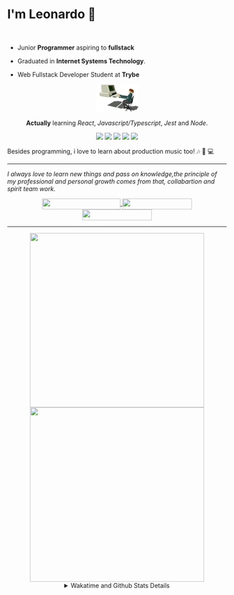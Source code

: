 # I'm Leonardo 🌈
<p align="center">
<img src="https://upload.wikimedia.org/wikipedia/en/thumb/0/05/Flag_of_Brazil.svg/1200px-Flag_of_Brazil.svg.png" width=20 height=15 / >
<img src="https://upload.wikimedia.org/wikipedia/commons/2/2b/Bandeira_do_estado_de_S%C3%A3o_Paulo.svg" width=20 height=15 / >
</p>

- Junior <b>Programmer</b> aspiring to <b>fullstack</b>

- Graduated in <b>Internet Systems Technology</b>.

- Web Fullstack Developer Student at <b>Trybe</b>

<div align="center">

<img src="./img/computer.gif" width="100px">

**Actually** learning _React_, _Javascript/Typescript_, _Jest_ and  _Node_. 

</div>
       
<p align="center">
<img src="https://badges.aleen42.com/src/react.svg">
<img src="https://badges.aleen42.com/src/javascript.svg">
<img src="https://badges.aleen42.com/src/typescript.svg">
<img src="https://badges.aleen42.com/src/jest_1.svg">
<img src="https://badges.aleen42.com/src/node.svg">
<br>
</p>

Besides programming, i love to learn about production music too! :notes: :musical_keyboard: :computer:

* * *

<i>I always love to learn new things and pass on knowledge,the principle of my professional and personal growth comes from that, collabartion and spirit team work.</i><br>

<div align="center">
       
<a href="https://www.linkedin.com/in/lcds90/">
  <img align="center" src="https://img.shields.io/static/v1?logo=linkedin&label=linkedin&message=lcds90&color=blue&style=for-the-badge" height=25 width=180/>
</a>
<a href="http://lcds.me">
  <img align="center" src="https://img.shields.io/static/v1?&label=Portflio&message=site&color=green&style=for-the-badge" height=25 width=160/>
</a>
<a href="mailto:lcds90@gmail.com">
  <img align="center" src="https://img.shields.io/static/v1?&logo=gmail&label=Send&message=Email&color=red&style=for-the-badge" height=25 width=160/>
</a>
       
</div>

* * *

<div align="center">
<a href="https://github.com/lcds90/">
  <img align="center" src="https://github-readme-stats.vercel.app/api/top-langs/?username=lcds90&langs_count=10&theme=gruvbox&layout=compact&include_all_commits=true" height="400px" width="400px"/>
</a>
<a href="https://wakatime.com/@lcds90">
  <img align="center" src="https://github-readme-stats.vercel.app/api/wakatime?username=lcds90&theme=gruvbox&layout=compact" height="400px" width="400px"/>
</a>
       
<details>
       <summary>Wakatime and Github Stats Details</summary>
       <div align="justify">
              
<!--START_SECTION:waka-->
![Profile Views](http://img.shields.io/badge/Profile%20Views-8-blue)

**🐱 My Github Data** 

> 🏆 551 Contributions in the Year 2021
 > 
> 📦 516.8 kB Used in Github's Storage 
 > 
> 💼 Opted to Hire
 > 
> 📜 40 Public Repositories 
 > 
> 🔑 37 Private Repositories  
 > 
**I'm a Night 🦉** 

```text
🌞 Morning    82 commits     ████░░░░░░░░░░░░░░░░░░░░░   15.83% 
🌆 Daytime    139 commits    ██████░░░░░░░░░░░░░░░░░░░   26.83% 
🌃 Evening    165 commits    ████████░░░░░░░░░░░░░░░░░   31.85% 
🌙 Night      132 commits    ██████░░░░░░░░░░░░░░░░░░░   25.48%

```
📅 **I'm Most Productive on Saturday** 

```text
Monday       77 commits     ███░░░░░░░░░░░░░░░░░░░░░░   14.86% 
Tuesday      71 commits     ███░░░░░░░░░░░░░░░░░░░░░░   13.71% 
Wednesday    49 commits     ██░░░░░░░░░░░░░░░░░░░░░░░   9.46% 
Thursday     39 commits     ██░░░░░░░░░░░░░░░░░░░░░░░   7.53% 
Friday       67 commits     ███░░░░░░░░░░░░░░░░░░░░░░   12.93% 
Saturday     110 commits    █████░░░░░░░░░░░░░░░░░░░░   21.24% 
Sunday       105 commits    █████░░░░░░░░░░░░░░░░░░░░   20.27%

```


📊 **This Week I Spent My Time On** 

```text
⌚︎ Time Zone: America/Sao_Paulo

💬 Programming Languages: 
TypeScript               10 hrs 55 mins      █████████░░░░░░░░░░░░░░░░   38.57% 
JavaScript               7 hrs 36 mins       ██████░░░░░░░░░░░░░░░░░░░   26.85% 
CSS                      5 hrs 40 mins       █████░░░░░░░░░░░░░░░░░░░░   20.01% 
JSX                      2 hrs 7 mins        ██░░░░░░░░░░░░░░░░░░░░░░░   7.52% 
HTML                     40 mins             ░░░░░░░░░░░░░░░░░░░░░░░░░   2.39%

🔥 Editors: 
VS Code                  28 hrs 19 mins      █████████████████████████   100.0%

🐱‍💻 Projects: 
next-portfolio           6 hrs 53 mins       ██████░░░░░░░░░░░░░░░░░░░   24.34% 
localizalabs-react-develo6 hrs 19 mins       █████░░░░░░░░░░░░░░░░░░░░   22.31% 
project-playground-functi4 hrs 3 mins        ███░░░░░░░░░░░░░░░░░░░░░░   14.33% 
project-jest             3 hrs 1 min         ██░░░░░░░░░░░░░░░░░░░░░░░   10.67% 
list-supermarket         2 hrs 35 mins       ██░░░░░░░░░░░░░░░░░░░░░░░   9.12%

💻 Operating System: 
Linux                    28 hrs 19 mins      █████████████████████████   100.0%

```

**I Mostly Code in JavaScript** 

```text
JavaScript               23 repos            ███████░░░░░░░░░░░░░░░░░░   31.08% 
TypeScript               15 repos            █████░░░░░░░░░░░░░░░░░░░░   20.27% 
HTML                     14 repos            ████░░░░░░░░░░░░░░░░░░░░░   18.92% 
CSS                      6 repos             ██░░░░░░░░░░░░░░░░░░░░░░░   8.11% 
PHP                      5 repos             █░░░░░░░░░░░░░░░░░░░░░░░░   6.76%

```


**Timeline**

![Chart not found](https://raw.githubusercontent.com/lcds90/lcds90/main/charts/bar_graph.png) 


 Last Updated on 22/07/2021
<!--END_SECTION:waka-->
              
              
   </div>
</details>
       
       
</div>

